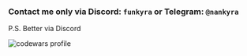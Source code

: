 ### Contact me only via Discord: `funkyra` or Telegram: `@nankyra`
P.S. Better via Discord

<img align="left" alt="codewars profile" src="https://www.codewars.com/users/funkyra/badges/large" />

<!--
**JustCursed/JustCursed** is a ✨ _special_ ✨ repository because its `README.md` (this file) appears on your GitHub profile.

Here are some ideas to get you started:

- 🔭 I’m currently working on ...
- 🌱 I’m currently learning ...
- 👯 I’m looking to collaborate on ...
- 🤔 I’m looking for help with ...
- 💬 Ask me about ...
- 📫 How to reach me: ...
- 😄 Pronouns: ...
- ⚡ Fun fact: ...
-->
